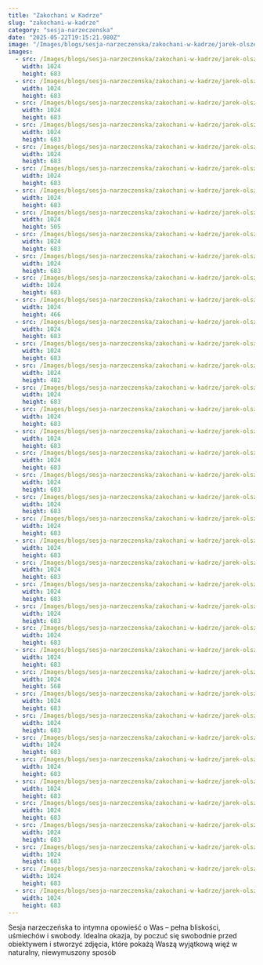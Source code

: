 ```yaml
---
title: "Zakochani w Kadrze"
slug: "zakochani-w-kadrze"
category: "sesja-narzeczenska"
date: "2025-05-22T19:15:21.980Z"
image: "/Images/blogs/sesja-narzeczenska/zakochani-w-kadrze/jarek-olszewski-fotograf-sesja-narzeczenska-wilola-daniel-siedlce-mielnik11.webp"
images:
  - src: /Images/blogs/sesja-narzeczenska/zakochani-w-kadrze/jarek-olszewski-fotograf-sesja-narzeczenska-wilola-daniel-siedlce-mielnik02.webp
    width: 1024
    height: 683
  - src: /Images/blogs/sesja-narzeczenska/zakochani-w-kadrze/jarek-olszewski-fotograf-sesja-narzeczenska-wilola-daniel-siedlce-mielnik01.webp
    width: 1024
    height: 683
  - src: /Images/blogs/sesja-narzeczenska/zakochani-w-kadrze/jarek-olszewski-fotograf-sesja-narzeczenska-wilola-daniel-siedlce-mielnik03.webp
    width: 1024
    height: 683
  - src: /Images/blogs/sesja-narzeczenska/zakochani-w-kadrze/jarek-olszewski-fotograf-sesja-narzeczenska-wilola-daniel-siedlce-mielnik04.webp
    width: 1024
    height: 683
  - src: /Images/blogs/sesja-narzeczenska/zakochani-w-kadrze/jarek-olszewski-fotograf-sesja-narzeczenska-wilola-daniel-siedlce-mielnik05.webp
    width: 1024
    height: 683
  - src: /Images/blogs/sesja-narzeczenska/zakochani-w-kadrze/jarek-olszewski-fotograf-sesja-narzeczenska-wilola-daniel-siedlce-mielnik06.webp
    width: 1024
    height: 683
  - src: /Images/blogs/sesja-narzeczenska/zakochani-w-kadrze/jarek-olszewski-fotograf-sesja-narzeczenska-wilola-daniel-siedlce-mielnik07.webp
    width: 1024
    height: 683
  - src: /Images/blogs/sesja-narzeczenska/zakochani-w-kadrze/jarek-olszewski-fotograf-sesja-narzeczenska-wilola-daniel-siedlce-mielnik08.webp
    width: 1024
    height: 505
  - src: /Images/blogs/sesja-narzeczenska/zakochani-w-kadrze/jarek-olszewski-fotograf-sesja-narzeczenska-wilola-daniel-siedlce-mielnik09.webp
    width: 1024
    height: 683
  - src: /Images/blogs/sesja-narzeczenska/zakochani-w-kadrze/jarek-olszewski-fotograf-sesja-narzeczenska-wilola-daniel-siedlce-mielnik10.webp
    width: 1024
    height: 683
  - src: /Images/blogs/sesja-narzeczenska/zakochani-w-kadrze/jarek-olszewski-fotograf-sesja-narzeczenska-wilola-daniel-siedlce-mielnik11.webp
    width: 1024
    height: 683
  - src: /Images/blogs/sesja-narzeczenska/zakochani-w-kadrze/jarek-olszewski-fotograf-sesja-narzeczenska-wilola-daniel-siedlce-mielnik12.webp
    width: 1024
    height: 466
  - src: /Images/blogs/sesja-narzeczenska/zakochani-w-kadrze/jarek-olszewski-fotograf-sesja-narzeczenska-wilola-daniel-siedlce-mielnik13.webp
    width: 1024
    height: 683
  - src: /Images/blogs/sesja-narzeczenska/zakochani-w-kadrze/jarek-olszewski-fotograf-sesja-narzeczenska-wilola-daniel-siedlce-mielnik14.webp
    width: 1024
    height: 683
  - src: /Images/blogs/sesja-narzeczenska/zakochani-w-kadrze/jarek-olszewski-fotograf-sesja-narzeczenska-wilola-daniel-siedlce-mielnik15.webp
    width: 1024
    height: 482
  - src: /Images/blogs/sesja-narzeczenska/zakochani-w-kadrze/jarek-olszewski-fotograf-sesja-narzeczenska-wilola-daniel-siedlce-mielnik16.webp
    width: 1024
    height: 683
  - src: /Images/blogs/sesja-narzeczenska/zakochani-w-kadrze/jarek-olszewski-fotograf-sesja-narzeczenska-wilola-daniel-siedlce-mielnik17.webp
    width: 1024
    height: 683
  - src: /Images/blogs/sesja-narzeczenska/zakochani-w-kadrze/jarek-olszewski-fotograf-sesja-narzeczenska-wilola-daniel-siedlce-mielnik18.webp
    width: 1024
    height: 683
  - src: /Images/blogs/sesja-narzeczenska/zakochani-w-kadrze/jarek-olszewski-fotograf-sesja-narzeczenska-wilola-daniel-siedlce-mielnik19.webp
    width: 1024
    height: 683
  - src: /Images/blogs/sesja-narzeczenska/zakochani-w-kadrze/jarek-olszewski-fotograf-sesja-narzeczenska-wilola-daniel-siedlce-mielnik20.webp
    width: 1024
    height: 683
  - src: /Images/blogs/sesja-narzeczenska/zakochani-w-kadrze/jarek-olszewski-fotograf-sesja-narzeczenska-wilola-daniel-siedlce-mielnik21.webp
    width: 1024
    height: 683
  - src: /Images/blogs/sesja-narzeczenska/zakochani-w-kadrze/jarek-olszewski-fotograf-sesja-narzeczenska-wilola-daniel-siedlce-mielnik22.webp
    width: 1024
    height: 683
  - src: /Images/blogs/sesja-narzeczenska/zakochani-w-kadrze/jarek-olszewski-fotograf-sesja-narzeczenska-wilola-daniel-siedlce-mielnik23.webp
    width: 1024
    height: 683
  - src: /Images/blogs/sesja-narzeczenska/zakochani-w-kadrze/jarek-olszewski-fotograf-sesja-narzeczenska-wilola-daniel-siedlce-mielnik24.webp
    width: 1024
    height: 683
  - src: /Images/blogs/sesja-narzeczenska/zakochani-w-kadrze/jarek-olszewski-fotograf-sesja-narzeczenska-wilola-daniel-siedlce-mielnik25.webp
    width: 1024
    height: 683
  - src: /Images/blogs/sesja-narzeczenska/zakochani-w-kadrze/jarek-olszewski-fotograf-sesja-narzeczenska-wilola-daniel-siedlce-mielnik26.webp
    width: 1024
    height: 683
  - src: /Images/blogs/sesja-narzeczenska/zakochani-w-kadrze/jarek-olszewski-fotograf-sesja-narzeczenska-wilola-daniel-siedlce-mielnik27.webp
    width: 1024
    height: 683
  - src: /Images/blogs/sesja-narzeczenska/zakochani-w-kadrze/jarek-olszewski-fotograf-sesja-narzeczenska-wilola-daniel-siedlce-mielnik28.webp
    width: 1024
    height: 683
  - src: /Images/blogs/sesja-narzeczenska/zakochani-w-kadrze/jarek-olszewski-fotograf-sesja-narzeczenska-wilola-daniel-siedlce-mielnik29.webp
    width: 1024
    height: 568
  - src: /Images/blogs/sesja-narzeczenska/zakochani-w-kadrze/jarek-olszewski-fotograf-sesja-narzeczenska-wilola-daniel-siedlce-mielnik30.webp
    width: 1024
    height: 683
  - src: /Images/blogs/sesja-narzeczenska/zakochani-w-kadrze/jarek-olszewski-fotograf-sesja-narzeczenska-wilola-daniel-siedlce-mielnik31.webp
    width: 1024
    height: 683
  - src: /Images/blogs/sesja-narzeczenska/zakochani-w-kadrze/jarek-olszewski-fotograf-sesja-narzeczenska-wilola-daniel-siedlce-mielnik32.webp
    width: 1024
    height: 683
  - src: /Images/blogs/sesja-narzeczenska/zakochani-w-kadrze/jarek-olszewski-fotograf-sesja-narzeczenska-wilola-daniel-siedlce-mielnik33.webp
    width: 1024
    height: 683
  - src: /Images/blogs/sesja-narzeczenska/zakochani-w-kadrze/jarek-olszewski-fotograf-sesja-narzeczenska-wilola-daniel-siedlce-mielnik34.webp
    width: 1024
    height: 683
  - src: /Images/blogs/sesja-narzeczenska/zakochani-w-kadrze/jarek-olszewski-fotograf-sesja-narzeczenska-wilola-daniel-siedlce-mielnik35.webp
    width: 1024
    height: 683
  - src: /Images/blogs/sesja-narzeczenska/zakochani-w-kadrze/jarek-olszewski-fotograf-sesja-narzeczenska-wilola-daniel-siedlce-mielnik36.webp
    width: 1024
    height: 683
  - src: /Images/blogs/sesja-narzeczenska/zakochani-w-kadrze/jarek-olszewski-fotograf-sesja-narzeczenska-wilola-daniel-siedlce-mielnik37.webp
    width: 1024
    height: 683
  - src: /Images/blogs/sesja-narzeczenska/zakochani-w-kadrze/jarek-olszewski-fotograf-sesja-narzeczenska-wilola-daniel-siedlce-mielnik38.webp
    width: 1024
    height: 683
  - src: /Images/blogs/sesja-narzeczenska/zakochani-w-kadrze/jarek-olszewski-fotograf-sesja-narzeczenska-wilola-daniel-siedlce-mielnik39.webp
    width: 1024
    height: 683
---
```


Sesja narzeczeńska to intymna opowieść o Was – pełna bliskości, uśmiechów i swobody. Idealna okazja, by poczuć się swobodnie przed obiektywem i stworzyć zdjęcia, które pokażą Waszą wyjątkową więź w naturalny, niewymuszony sposób

